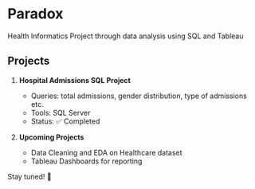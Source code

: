 # Paradox
Health Informatics Project through data analysis using SQL and Tableau
## Projects 
1. **Hospital Admissions SQL Project**  
   - Queries: total admissions, gender distribution, type of admissions etc.  
   - Tools: SQL Server  
   - Status: ✅ Completed  

2. **Upcoming Projects**  
   - Data Cleaning and EDA on Healthcare dataset  
   - Tableau Dashboards for reporting  

Stay tuned! 🚀
